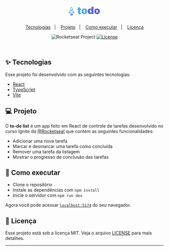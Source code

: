 <h1 align="center">
  <img alt="To Do List App" title="To Do List App" src="https://github.com/gustmrg/react-todo-list/blob/main/src/assets/Logo.png" width="100px" />
</h1>

<p align="center">
  <a href="#-tecnologias">Tecnologias</a>&nbsp;&nbsp;&nbsp;|&nbsp;&nbsp;&nbsp;
  <a href="#-projeto">Projeto</a>&nbsp;&nbsp;&nbsp;|&nbsp;&nbsp;&nbsp;
  <a href="#-como-executar">Como executar</a>&nbsp;&nbsp;&nbsp;|&nbsp;&nbsp;&nbsp;
  <a href="#-licença">Licença</a>
</p>

<p align="center">
  <img src="https://img.shields.io/static/v1?label=Rocketseat&message=Education&color=8257e5&labelColor=202024" alt="Rocketseat Project" />
  <a href="LICENSE"><img  src="https://img.shields.io/static/v1?label=license&message=MIT&color=22c55e&labelColor=202024" alt="License"></a>
</p>

<br>

## ✨ Tecnologias

Esse projeto foi desenvolvido com as seguintes tecnologias:

- [React](https://reactjs.org)
- [TypeScript](https://www.typescriptlang.org/)
- [Vite](https://vitejs.dev/)

## 💻 Projeto

O **to-do list** é um app feito em React de controle de tarefas desenvolvido no curso Ignite da [@Rocketseat](https://www.rocketseat.com.br/) que contém as seguintes funcionalidades:

- Adicionar uma nova tarefa
- Marcar e desmarcar uma tarefa como concluída
- Remover uma tarefa da listagem
- Mostrar o progresso de conclusão das tarefas

## 🚀 Como executar

- Clone o repositório
- Instale as dependências com `npm install`
- Inicie o servidor com `npm run dev`

Agora você pode acessar [`localhost:5174`](http://localhost:5174) do seu navegador.

## 📄 Licença

Esse projeto está sob a licença MIT. Veja o arquivo [LICENSE](LICENSE.md) para mais detalhes.

---
